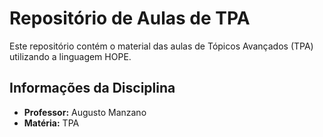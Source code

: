 # Repositório de Aulas de TPA

Este repositório contém o material das aulas de Tópicos Avançados (TPA) utilizando a linguagem HOPE.

## Informações da Disciplina

- **Professor:** Augusto Manzano
- **Matéria:** TPA
